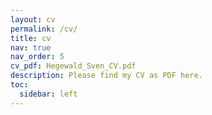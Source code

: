 ```yaml
---
layout: cv
permalink: /cv/
title: cv
nav: true
nav_order: 5
cv_pdf: Hegewald_Sven_CV.pdf
description: Please find my CV as PDF here.
toc:
  sidebar: left
---
```

